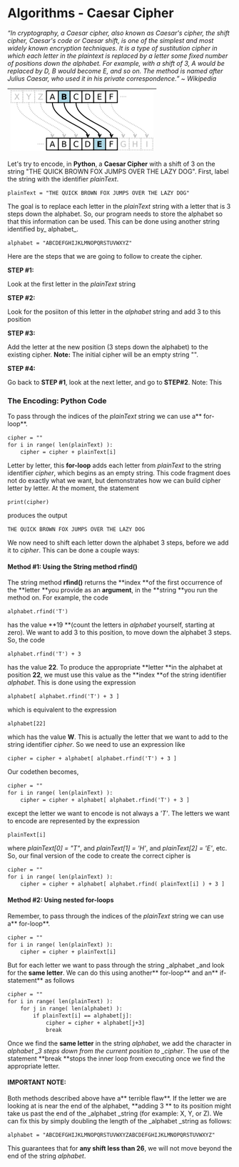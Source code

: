 # Algorithms - Caesar Cipher

_“In cryptography, a Caesar cipher, also known as Caesar's cipher, the shift cipher, Caesar's code or Caesar shift, is one of the simplest and most widely known encryption techniques. It is a type of sustitution cipher in which each letter in the plaintext is replaced by a letter some fixed number of positions down the alphabet. For example, with a shift of 3, A would be replaced by D, B would become E, and so on. The method is named after Julius Caesar, who used it in his private correspondence.” ~ Wikipedia_

| ![](/assets/320px-Caesar3.png) |
| :---: |


Let's try to encode, in **Python**, a **Caesar Cipher** with a shift of 3 on the string "THE QUICK BROWN FOX JUMPS OVER THE LAZY DOG".  First, label the string with the identifier _plainText_.

```
plainText = "THE QUICK BROWN FOX JUMPS OVER THE LAZY DOG"
```

The goal is to replace each letter in the _plainText_ string with a letter that is 3 steps down the alphabet.  So, our program needs to store the alphabet so that this information can be used.  This can be done using another string identified by_ alphabet_.

```
alphabet = "ABCDEFGHIJKLMNOPQRSTUVWXYZ"
```

Here are the steps that we are going to follow to create the cipher.

**STEP \#1:**

Look at the first letter in the _plainText_ string

**STEP \#2:**

Look for the posiiton of this letter in the _alphabet_ string and add 3 to this position

**STEP \#3:**

Add the letter at the new position \(3 steps down the alphabet\) to the existing cipher.  **Note:** The initial cipher will be an empty string "".

**STEP \#4:**

Go back to **STEP \#1**, look at the next letter, and go to **STEP\#2**.  Note:  This

### The Encoding:  Python Code

To pass through the indices of the _plainText_ string we can use a** for-loop**.

```
cipher = ""
for i in range( len(plainText) ):
    cipher = cipher + plainText[i]
```

Letter by letter, this **for-loop** adds each letter from _plainText_ to the string identifier _cipher_, which begins as an empty string.  This code fragment does not do exactly what we want, but demonstrates how we can build cipher letter by letter.  At the moment, the statement

```
print(cipher)
```

produces the output

```
THE QUICK BROWN FOX JUMPS OVER THE LAZY DOG
```

We now need to shift each letter down the alphabet 3 steps, before we add it to _cipher_.  This can be done a couple ways:

#### Method \#1:  Using the String method rfind\(\)

The string method **rfind\(\)** returns the **index **of the first occurrence of the **letter **you provide as an **argument**, in the **string **you run the method on.  For example, the code

```
alphabet.rfind('T')
```

has the value **19 **\(count the letters in _alphabet_ yourself, starting at zero\).  We want to add 3 to this position, to move down the alphabet 3 steps.  So, the code

```
alphabet.rfind('T') + 3
```

has the value **22**.  To produce the appropriate **letter **in the alphabet at position **22**, we must use this value as the **index **of the string identifier _alphabet_.  This is done using the expression

```
alphabet[ alphabet.rfind('T') + 3 ]
```

which is equivalent to the expression

```
alphabet[22]
```

which has the value **W**.  This is actually the letter that we want to add to the string identifier _cipher_.  So we need to use an expression like

```
cipher = cipher + alphabet[ alphabet.rfind('T') + 3 ]
```

Our codethen becomes,

```
cipher = ""
for i in range( len(plainText) ):
    cipher = cipher + alphabet[ alphabet.rfind('T') + 3 ]
```

except the letter we want to encode is not always a _'T'_.  The letters we want to encode are represented by the expression

```
plainText[i]
```

where _plainText\[0\] = "T"_, and _plainText\[1\] = 'H'_, and _plainText\[2\] = 'E'_, etc.  So, our final version of the code to create the correct cipher is

```
cipher = ""
for i in range( len(plainText) ):
    cipher = cipher + alphabet[ alphabet.rfind( plainText[i] ) + 3 ]
```

#### Method \#2:  Using nested for-loops

Remember, to pass through the indices of the _plainText_ string we can use a** for-loop**.

```
cipher = ""
for i in range( len(plainText) ):
    cipher = cipher + plainText[i]
```

But for each letter we want to pass through the string \_alphabet \_and look for the **same letter**.  We can do this using another** for-loop** and an** if-statement** as follows

```
cipher = ""
for i in range( len(plainText) ):
    for j in range( len(alphabet) ):
        if plainText[i] == alphabet[j]:
            cipher = cipher + alphabet[j+3]
            break
```

Once we find the **same letter** in the string _alphabet_, we add the character in _alphabet \_3 steps down from the current position to \_cipher_.  The use of the statement **break **stops the inner loop from executing once we find the appropriate letter.

#### IMPORTANT NOTE:

Both methods described above have a** terrible flaw**.  If the letter we are looking at is near the end of the alphabet, **adding 3 ** to its position might take us past the end of the \_alphabet \_string \(for example: X, Y, or Z\).  We can fix this by simply doubling the length of the \_alphabet \_string as follows:

```
alphabet = "ABCDEFGHIJKLMNOPQRSTUVWXYZABCDEFGHIJKLMNOPQRSTUVWXYZ"
```

This guarantees that for **any shift less than 26**, we will not move beyond the end of the string _alphabet_.

